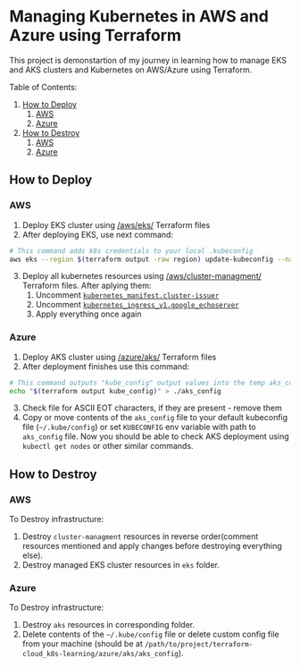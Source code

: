 # Managing Kubernetes in AWS and Azure using Terraform

This project is demonstartion of my journey in learning how to manage EKS and AKS clusters and Kubernetes on AWS/Azure using Terraform.

Table of Contents:
1. [How to Deploy](#how-to-deploy)
    1. [AWS](#aws)
    2. [Azure](#azure)
2. [How to Destroy](#how-to-destroy)
    1. [AWS](#aws-1)
    2. [Azure](#azure-1)

## How to Deploy

### AWS
1. Deploy EKS cluster using [/aws/eks/](/aws/eks/) Terraform files
2. After deploying EKS, use next command:
```bash
# This command adds k8s credentials to your local .kubeconfig
aws eks --region $(terraform output -raw region) update-kubeconfig --name $(terraform output -raw cluster_name)
```
3. Deploy all kubernetes resources using [/aws/cluster-managment/](/aws/cluster-managment/) Terraform files. After aplying them:
    1. Uncomment [`kubernetes_manifest.cluster-issuer`](/aws/cluster-managment/cert-manager_helm.tf#L47)
    2. Uncomment [`kubernetes_ingress_v1.google_echoserver`](/aws/cluster-managment/deployments.tf#L49)
    3. Apply everything once again

### Azure
1. Deploy AKS cluster using [/azure/aks/](/azure/aks/) Terraform files
2. After deployment finishes use this command:
```bash
# This command outputs "kube_config" output values into the temp aks_config file
echo "$(terraform output kube_config)" > ./aks_config
```
3. Check file for ASCII EOT characters, if they are present - remove them
4. Copy or move contents of the `aks_config` file to your default kubeconfig file (`~/.kube/config`) or set `KUBECONFIG` env variable with path to `aks_config` file. Now you should be able to check AKS deployment using `kubectl get nodes` or other similar commands.

## How to Destroy

### AWS
To Destroy infrastructure:
1. Destroy `cluster-managment` resources in reverse order(comment resources mentioned and apply changes before destroying everything else).
2. Destroy managed EKS cluster resources in `eks` folder.

### Azure

To Destroy infrastructure:
1. Destroy `aks` resources in corresponding folder.
2. Delete contents of the `~/.kube/config` file or delete custom config file from your machine (should be at `/path/to/project/terraform-cloud_k8s-learning/azure/aks/aks_config`).